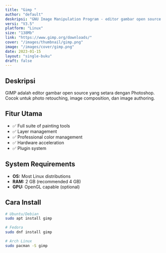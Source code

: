 ```yaml
---
title: "Gimp "
author: "default"
deskripsi: "GNU Image Manipulation Program - editor gambar open source yang powerful"
versi: "V3.5"
platform: "Linux"
size: "138Mb"
link: "https://www.gimp.org/downloads/"
cover: "/images/thumbnail/gimp.png"
image: "/images/cover/gimp.png"
date: 2023-01-15
layout: "single-buku"
draft: false
---
```


## Deskripsi
GIMP adalah editor gambar open source yang setara dengan Photoshop. Cocok untuk photo retouching, image composition, dan image authoring.

## Fitur Utama
- ✅ Full suite of painting tools
- ✅ Layer management
- ✅ Professional color management
- ✅ Hardware acceleration
- ✅ Plugin system

## System Requirements
- **OS:** Most Linux distributions
- **RAM:** 2 GB (recommended 4 GB)
- **GPU:** OpenGL capable (optional)

## Cara Install
```bash
# Ubuntu/Debian
sudo apt install gimp

# Fedora
sudo dnf install gimp

# Arch Linux
sudo pacman -S gimp